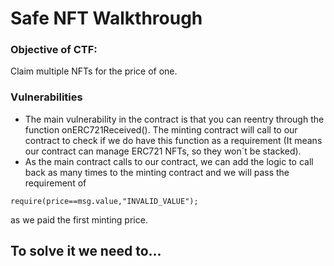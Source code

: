 # Safe NFT Walkthrough

### Objective of CTF: 
Claim multiple NFTs for the price of one.

### Vulnerabilities
- The main vulnerability in the contract is that you can reentry through the function onERC721Received(). The minting contract will call to our contract to check if we do have this function as a requirement (It means our contract can manage ERC721 NFTs, so they won´t be stacked).
- As the main contract calls to our contract, we can add the logic to call back as many times to the minting contract and we will pass the requirement of
```
require(price==msg.value,"INVALID_VALUE");
```
as we paid the first minting price.

## To solve it we need to...

